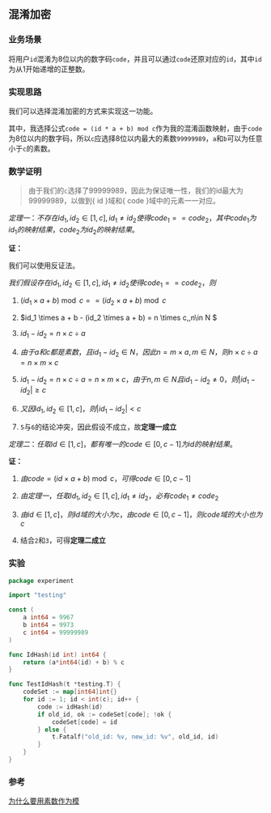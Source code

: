 ## 混淆加密

### 业务场景

将用户`id`混淆为8位以内的数字码`code`，并且可以通过`code`还原对应的`id`，其中`id`为从1开始递增的正整数。

### 实现思路

我们可以选择混淆加密的方式来实现这一功能。

其中，我选择公式`code = (id * a + b) mod c`作为我的混淆函数映射，由于`code`为8位以内的数字码，所以`c`应选择8位以内最大的素数`99999989`，`a`和`b`可以为任意小于`c`的素数。

### 数学证明

> 由于我们的`c`选择了99999989，因此为保证唯一性，我们的id最大为99999989，以做到{ id }域和{ code }域中的元素一一对应。

$定理一：不存在id_1, id_2 \in[1, c], id_1 \neq id_2使得code_1 == code_2，其中code_1为id_1的映射结果，code_2为id_2的映射结果。$

**证：**

我们可以使用反证法。

$我们假设存在id_1, id_2 \in[1, c], id_1 \neq id_2使得code_1 == code_2，则$

1. $(id_1 \times a + b) \bmod c == (id_2 \times a + b) \bmod c$

2. $id_1 \times a + b - (id_2 \times a + b) = n \times c,\,n\in N $
3. $id_1 - id_2 = n \times c \div a$
4. $由于a和c都是素数，且id_1-id_2 \in N，因此n = m \times a, m \in N，则n \times c \div a = n \times m \times c$
5. $id_1 - id_2 = n \times c \div a = n \times m \times c，由于n,m \in N且id_1 - id_2 \neq 0，则\left| id_1-id_2 \right| \geq c$
6. $又因id_1, id_2 \in[1, c]，则\left| id_1-id_2 \right| < c$
7. `5`与`6`的结论冲突，因此假设不成立，故**定理一成立**

$定理二：任取id \in[1, c]，都有唯一的code \in [0, c-1]为id的映射结果$。

**证：**

1. $由code = (id \times a + b) \bmod c，可得code \in [0, c-1]$

2. $由定理一，任取id_1, id_2 \in[1, c], id_1 \neq id_2，必有code_1 \neq code_2$

3. $由 id \in [1, c]，则id域的大小为c，由code \in [0, c-1]，则code域的大小也为c$
4. 结合`2`和`3`，可得**定理二成立**

### 实验

```go
package experiment

import "testing"

const (
	a int64 = 9967
	b int64 = 9973
	c int64 = 99999989
)

func IdHash(id int) int64 {
	return (a*int64(id) + b) % c
}

func TestIdHash(t *testing.T) {
	codeSet := map[int64]int{}
	for id := 1; id < int(c); id++ {
		code := idHash(id)
		if old_id, ok := codeSet[code]; !ok {
			codeSet[code] = id
		} else {
			t.Fatalf("old_id: %v, new_id: %v", old_id, id)
		}
	}
}
```

### 参考

[为什么要用素数作为模](https://flat2010.github.io/2018/04/19/%E6%A8%A1%E8%BF%90%E7%AE%97%E4%B8%AD%E4%B8%BA%E4%BD%95%E8%A6%81%E7%94%A8%E7%B4%A0%E6%95%B0%E4%BD%9C%E4%B8%BA%E6%A8%A1/)
